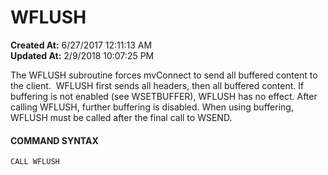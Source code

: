 # WFLUSH

**Created At:** 6/27/2017 12:11:13 AM  
**Updated At:** 2/9/2018 10:07:25 PM  


The WFLUSH subroutine forces mvConnect to send all buffered content to the client.  WFLUSH first sends all headers, then all buffered content. If buffering is not enabled (see WSETBUFFER), WFLUSH has no effect. After calling WFLUSH, further buffering is disabled. When using buffering, WFLUSH must be called after the final call to WSEND.

#### **COMMAND SYNTAX**

```
CALL WFLUSH
```


